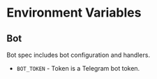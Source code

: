 # Environment Variables

## Bot

Bot spec includes bot configuration and handlers.

 - `BOT_TOKEN` - Token is a Telegram bot token.
